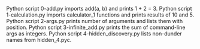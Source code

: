 Python script 0-add.py imports add(a, b) and prints 1 + 2 = 3.
Python script 1-calculation.py imports calculator_1 functions and prints results of 10 and 5.
Python script 2-args.py prints number of arguments and lists them with position.
Python script 3-infinite_add.py prints the sum of command-line args as integers.
Python script 4-hidden_discovery.py lists non-dunder names from hidden_4.pyc.
